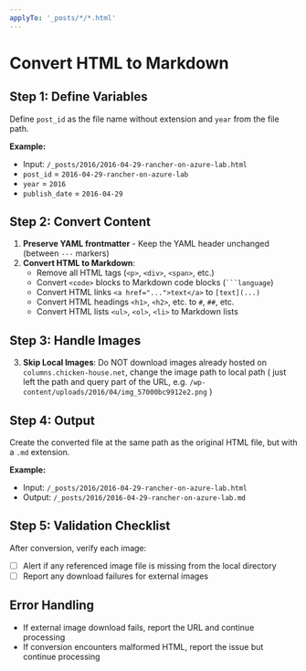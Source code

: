 ```yaml
---
applyTo: '_posts/*/*.html'
---
```

# Convert HTML to Markdown

## Step 1: Define Variables
Define `post_id` as the file name without extension and `year` from the file path.

**Example:** 
- Input: `/_posts/2016/2016-04-29-rancher-on-azure-lab.html`
- `post_id` = `2016-04-29-rancher-on-azure-lab`
- `year` = `2016`
- `publish_date` = `2016-04-29`

## Step 2: Convert Content
1. **Preserve YAML frontmatter** - Keep the YAML header unchanged (between `---` markers)
2. **Convert HTML to Markdown**:
   - Remove all HTML tags (`<p>`, `<div>`, `<span>`, etc.)
   - Convert `<code>` blocks to Markdown code blocks (` ```language `)
   - Convert HTML links `<a href="...">text</a>` to `[text](...)`
   - Convert HTML headings `<h1>`, `<h2>`, etc. to `#`, `##`, etc.
   - Convert HTML lists `<ul>`, `<ol>`, `<li>` to Markdown lists

## Step 3: Handle Images
3. **Skip Local Images**: Do NOT download images already hosted on `columns.chicken-house.net`, change the image path to local path ( just left the path and query part of the URL, e.g. `/wp-content/uploads/2016/04/img_57000bc9912e2.png` )


## Step 4: Output
Create the converted file at the same path as the original HTML file, but with a `.md` extension.

**Example:**
- Input: `/_posts/2016/2016-04-29-rancher-on-azure-lab.html`
- Output: `/_posts/2016/2016-04-29-rancher-on-azure-lab.md`

## Step 5: Validation Checklist
After conversion, verify each image:
- [ ] Alert if any referenced image file is missing from the local directory
- [ ] Report any download failures for external images

## Error Handling
- If external image download fails, report the URL and continue processing
- If conversion encounters malformed HTML, report the issue but continue processing
